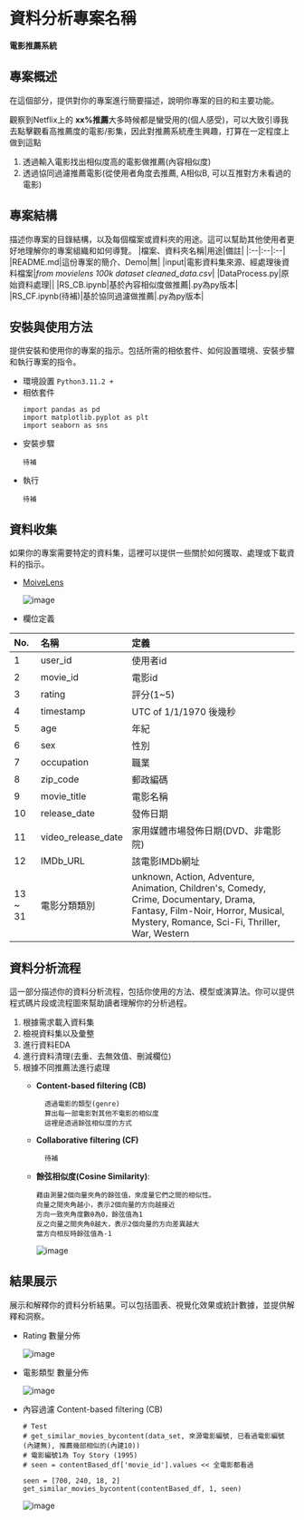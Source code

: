 # 資料分析專案名稱
**電影推薦系統**

## 專案概述
在這個部分，提供對你的專案進行簡要描述，說明你專案的目的和主要功能。

觀察到Netflix上的 **xx%推薦**大多時候都是蠻受用的(個人感受)，可以大致引導我去點擊觀看高推薦度的電影/影集，因此對推薦系統產生興趣，打算在一定程度上做到這點
1. 透過輸入電影找出相似度高的電影做推薦(內容相似度)
2. 透過協同過濾推薦電影(從使用者角度去推薦, A相似B, 可以互推對方未看過的電影)

## 專案結構
描述你專案的目錄結構，以及每個檔案或資料夾的用途。這可以幫助其他使用者更好地理解你的專案組織和如何導覽。
|檔案、資料夾名稱|用途|備註|
|:--|:--|:--|
|README.md|這份專案的簡介、Demo|無|
|input|電影資料集來源、經處理後資料檔案|*from movielens 100k dataset* *cleaned_data.csv*|
|DataProcess.py|原始資料處理||
|RS_CB.ipynb|基於內容相似度做推薦|.py為py版本|
|RS_CF.ipynb(待補)|基於協同過濾做推薦|.py為py版本|

## 安裝與使用方法
提供安裝和使用你的專案的指示。包括所需的相依套件、如何設置環境、安裝步驟和執行專案的指令。

* 環境設置 `Python3.11.2 +`
* 相依套件
    ```
    import pandas as pd
    import matplotlib.pyplot as plt
    import seaborn as sns
    ```
* 安裝步驟
    ```
    待補
    ```
* 執行
    ```
    待補
    ```
## 資料收集
如果你的專案需要特定的資料集，這裡可以提供一些關於如何獲取、處理或下載資料的指示。
* [MoiveLens](https://grouplens.org/datasets/movielens/)
  
  ![image](https://github.com/dscareer-bootcamp/data-analytics-starter-DrDAN6770/assets/118630187/1260afb8-58fa-4776-95fc-82a459ae57b5)

* 欄位定義

|No.|名稱|定義|
|:--|:--|:--|
|1|user_id|使用者id|
|2| movie_id | 電影id|
|3| rating | 評分(1~5)|
|4| timestamp | UTC of 1/1/1970 後幾秒|
|5| age | 年紀|
|6| sex | 性別|
|7| occupation | 職業|
|8| zip_code | 郵政編碼|
|9| movie_title | 電影名稱|
|10| release_date | 發佈日期|
|11| video_release_date | 家用媒體市場發佈日期(DVD、非電影院)|
|12| IMDb_URL | 該電影IMDb網址|
|13 ~ 31| 電影分類類別|unknown, Action, Adventure, Animation, Children's, Comedy, Crime, Documentary,                      Drama, Fantasy, Film-Noir, Horror, Musical, Mystery, Romance, Sci-Fi, Thriller, War, Western|

## 資料分析流程
這一部分描述你的資料分析流程，包括你使用的方法、模型或演算法。你可以提供程式碼片段或流程圖來幫助讀者理解你的分析過程。
1. 根據需求載入資料集
2. 檢視資料集以及彙整
3. 進行資料EDA
4. 進行資料清理(去重、去無效值、刪減欄位)
5. 根據不同推薦法進行處理
    * **Content-based filtering (CB)**

            透過電影的類型(genre)
            算出每一部電影對其他不電影的相似度
            這裡是透過餘弦相似度的方式

    * **Collaborative filtering (CF)**

            待補

    *   **餘弦相似度(Cosine Similarity)**:

            藉由測量2個向量夾角的餘弦值，來度量它們之間的相似性。
            向量之間夾角越小，表示2個向量的方向越接近
            方向一致夾角度數θ為0，餘弦值為1
            反之向量之間夾角θ越大，表示2個向量的方向差異越大
            當方向相反時餘弦值為-1
        
          ![image](https://github.com/dscareer-bootcamp/data-analytics-starter-DrDAN6770/assets/118630187/2eac0c68-ba5b-49af-a895-d84ef047fc0f)


## 結果展示
展示和解釋你的資料分析結果。可以包括圖表、視覺化效果或統計數據，並提供解釋和洞察。

* Rating 數量分佈

    ![image](https://github.com/dscareer-bootcamp/data-analytics-starter-DrDAN6770/assets/118630187/5e71ab77-07d6-4185-ba78-9a359591ec29)

* 電影類型 數量分佈

    ![image](https://github.com/dscareer-bootcamp/data-analytics-starter-DrDAN6770/assets/118630187/1a8e77c0-a2cc-4579-ac61-ed987aa41688)

* 內容過濾 Content-based filtering (CB)
    ```
    # Test
    # get_similar_movies_bycontent(data_set, 來源電影編號, 已看過電影編號(內建無), 推薦幾部相似的(內建10))
    # 電影編號1為 Toy Story (1995)
    # seen = contentBased_df['movie_id'].values << 全電影都看過
    
    seen = [700, 240, 18, 2]
    get_similar_movies_bycontent(contentBased_df, 1, seen)
    ```
    ![image](https://github.com/dscareer-bootcamp/data-analytics-starter-DrDAN6770/assets/118630187/2304940c-7519-4435-97f8-76a28c782217)

